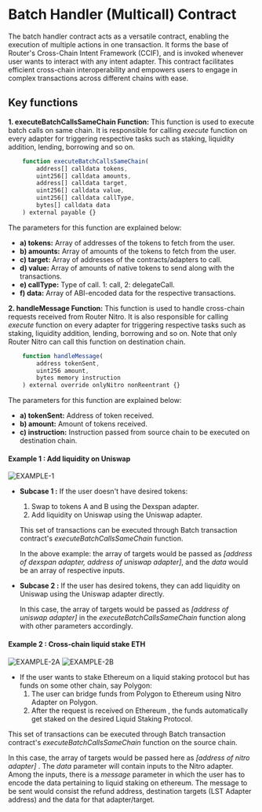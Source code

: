 
# Batch Handler (Multicall) Contract

The batch handler contract acts as a versatile contract, enabling the execution of multiple actions in one transaction. It forms the base of Router's Cross-Chain Intent Framework (CCIF), and is invoked whenever user wants to interact with any intent adapter. This contract facilitates efficient cross-chain interoperability and empowers users to engage in complex transactions across different chains with ease.

## Key functions

**1. executeBatchCallsSameChain Function:** This function is used to execute batch calls on same chain. It is responsible for calling *execute* function on every adapter for triggering respective tasks such as staking, liquidity addition, lending, borrowing and so on. 

```javascript
    function executeBatchCallsSameChain(
        address[] calldata tokens,
        uint256[] calldata amounts,
        address[] calldata target,
        uint256[] calldata value,
        uint256[] calldata callType,
        bytes[] calldata data
    ) external payable {}
```
The parameters for this function are explained below:

- **a) tokens:** Array of addresses of the tokens to fetch from the user.
- **b) amounts:** Array of amounts of the tokens to fetch from the user.
- **c) target:** Array of addresses of the contracts/adapters to call.
- **d) value:** Array of amounts of native tokens to send along with the transactions.
- **e) callType:** Type of call. 1: call, 2: delegateCall.
- **f) data:** Array of ABI-encoded data for the respective transactions.

**2. handleMessage Function:** This function is used to handle cross-chain requests received from Router Nitro. It is also responsible for calling *execute* function on every adapter for triggering respective tasks such as staking, liquidity addition, lending, borrowing and so on. Note that only Router Nitro can call this function on destination chain.

```javascript
    function handleMessage(
        address tokenSent,
        uint256 amount,
        bytes memory instruction
    ) external override onlyNitro nonReentrant {}
```

The parameters for this function are explained below:

- **a) tokenSent:** Address of token received.
- **b) amount:** Amount of tokens received.
- **c) instruction:** Instruction passed from source chain to be executed on destination chain.

#### Example 1 : Add liquidity on Uniswap

![EXAMPLE-1](https://raw.githubusercontent.com/router-protocol/intents-adapter-docs/feat/first-draft/assets/EXAMPLE_1.png)

- **Subcase 1 :** If the user doesn't have desired tokens:
    1. Swap to tokens A and B using the Dexspan adapter.
    2. Add liquidity on Uniswap using the Uniswap adapter. 

    This set of transactions can be executed through Batch transaction contract's *executeBatchCallsSameChain* function. 

    In the above example: the array of targets would be passed as *[address of dexspan adapter, address of uniswap adapter]*, and the *data* would be an array of respective inputs.


- **Subcase 2 :** If the user has desired tokens, they can add   liquidity on Uniswap using the Uniswap adapter directly. 

    In this case, the array of targets would be passed as *[address of uniswap adapter]* in the *executeBatchCallsSameChain* function along with other parameters accordingly.

#### Example 2 : Cross-chain liquid stake ETH

![EXAMPLE-2A](https://raw.githubusercontent.com/router-protocol/intents-adapter-docs/feat/first-draft/assets/EXAMPLE_2a.png)
![EXAMPLE-2B](https://raw.githubusercontent.com/router-protocol/intents-adapter-docs/feat/first-draft/assets/EXAMPLE_2b.png) 

- If the user wants to stake Ethereum on a liquid staking protocol but has funds on some other chain, say Polygon:
    1. The user can bridge funds from Polygon to Ethereum using Nitro Adapter on Polygon.
    2. After the request is received on Ethereum , the funds automatically get staked on the desired Liquid Staking Protocol.

This set of transactions can be executed through Batch transaction contract's *executeBatchCallsSameChain* function on the source chain.    

In this case, the array of targets would be passed here as *[address of nitro adapter]* . The *data* parameter will contain inputs to the Nitro adapter. Among the inputs, there is a *message* parameter in which the user has to encode the data pertaining to liquid staking on ethereum. The message to be sent would consist the refund address, destination targets (LST Adapter address) and the data for that adapter/target.

    
